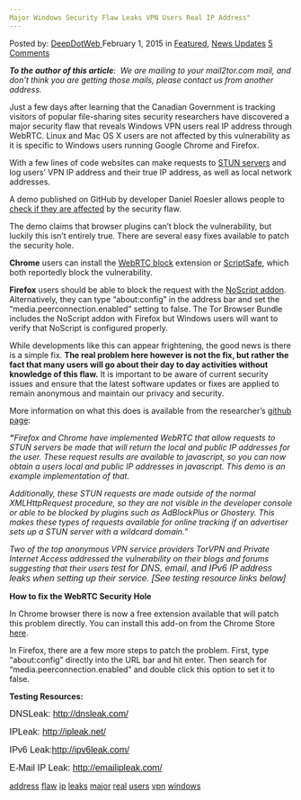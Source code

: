 ```yaml
---
Major Windows Security Flaw Leaks VPN Users Real IP Address"
---
```

<article class="post-listing post-8950 post type-post status-publish format-standard has-post-thumbnail hentry  tag-address tag-flaw tag-ip tag-leaks tag-major tag-real tag-security tag-users tag-vpn tag-windows">
<div class="post-inner">
<span>Posted by: <a href="https://www.deepdotweb.com/author/admin/" title="">DeepDotWeb </a></span>
<span>February 1, 2015</span>
<span>in <a href="https://www.deepdotweb.com/category/deepdot-news/" rel="category tag">Featured</a>, <a href="https://www.deepdotweb.com/category/news-updates/" rel="category tag">News Updates</a></span>
<span><a href="https://www.deepdotweb.com/2015/02/01/major-windows-security-flaw-leaks-vpn-users-real-ip-address/#comments">5 Comments</a></span>


<p><em><strong>To the author of this article</strong>:  We are mailing to your mail2tor.com mail, and don&#8217;t think you are getting those mails, please contact us from another address.</em></p>
<p>Just a few days after learning that the Canadian Government is tracking visitors of popular file-sharing sites security researchers have discovered a major security flaw that reveals Windows VPN users real IP address through WebRTC. Linux and Mac OS X users are not affected by this vulnerability as it is specific to Windows users running Google Chrome and Firefox.</p>
<p>With a few lines of code websites can make requests to <a href="http://en.wikipedia.org/wiki/STUN">STUN servers</a> and log users’ VPN IP address and their true IP address, as well as local network addresses.</p>
<p>A demo published on GitHub by developer Daniel Roesler allows people to <a href="https://diafygi.github.io/webrtc-ips/">check if they are affected</a> by the security flaw.</p>
<p>The demo claims that browser plugins can’t block the vulnerability, but luckily this isn’t entirely true. There are several easy fixes available to patch the security hole.</p>
<p><strong>Chrome</strong> users can install the <a href="https://chrome.google.com/webstore/detail/webrtc-block/nphkkbaidamjmhfanlpblblcadhfbkdm?hl=en">WebRTC block</a> extension or <a href="https://chrome.google.com/webstore/detail/scriptsafe/oiigbmnaadbkfbmpbfijlflahbdbdgdf?hl=en">ScriptSafe</a>, which both reportedly block the vulnerability.</p>
<p><strong>Firefox</strong> users should be able to block the request with the <a href="https://addons.mozilla.org/de/firefox/addon/noscript/">NoScript addon</a>. Alternatively, they can type “about:config” in the address bar and set the “media.peerconnection.enabled” setting to false. The Tor Browser Bundle includes the NoScript addon with Firefox but Windows users will want to verify that NoScript is configured properly.</p>
<p>While developments like this can appear frightening, the good news is there is a simple fix. <strong>The real problem here however is not the fix, but rather the fact that many users will go about their day to day activities without knowledge of this flaw.</strong> It is important to be aware of current security issues and ensure that the latest software updates or fixes are applied to remain anonymous and maintain our privacy and security.</p>
<p>More information on what this does is available from the researcher’s <a href="https://github.com/diafygi/webrtc-ips" target="_blank">github page</a>:</p>
<p><strong><em>“</em></strong><em>Firefox and Chrome have implemented WebRTC that allow requests to STUN servers be made that will return the local and public IP addresses for the user. These request results are available to javascript, so you can now obtain a users local and public IP addresses in javascript. This demo is an example implementation of that.</em></p>
<p><em>Additionally, these STUN requests are made outside of the normal XMLHttpRequest procedure, so they are not visible in the developer console or able to be blocked by plugins such as AdBlockPlus or Ghostery. This makes these types of requests available for online tracking if an advertiser sets up a STUN server with a wildcard domain.”</em></p>
<p><em>Two of the top anonymous VPN service providers TorVPN and Private Internet Access addressed the vulnerability on their blogs and forums suggesting that their users </em><em><span style="color: #222222;"><span style="font-family: Arial;"><span style="font-size: medium;"><span style="background: #ffffff;">test for DNS, email, and IPv6 IP address leaks when setting up their service. [See testing resource links below]</span></span></span></span></em></p>
<p class="western"><strong>How to fix the WebRTC Security Hole</strong></p>
<p>In Chrome browser there is now a free extension available that will patch this problem directly. You can install this add-on from the Chrome Store <a href="https://chrome.google.com/webstore/detail/webrtc-block/nphkkbaidamjmhfanlpblblcadhfbkdm?hl=en" target="_blank">here</a>.</p>
<p>In Firefox, there are a few more steps to patch the problem. First, type “about:config” directly into the URL bar and hit enter. Then search for “media.peerconnection.enabled” and double click this option to set it to false.</p>
<p style="margin-bottom: 0in;"><b>Testing Resources:</b></p>
<p style="margin-bottom: 0in;"><span style="font-family: Arial,Verdana;"><span style="font-size: medium;">DNSLeak: </span></span><a href="http://dnsleak.com/"><span style="font-family: Arial,Verdana;"><span style="font-size: medium;">http://dnsleak.com/</span></span></a></p>
<p style="margin-bottom: 0in;"><span style="font-family: Arial,Verdana;"><span style="font-size: medium;">IPLeak: </span></span><a href="http://ipleak.net/"><span style="font-family: Arial,Verdana;"><span style="font-size: medium;">http://ipleak.net/</span></span></a></p>
<p style="margin-bottom: 0in;"><span style="font-family: Arial,Verdana;"><span style="font-size: medium;">IPv6 Leak:</span></span><a href="http://ipv6leak.com/" target="_blank"><span style="font-family: Arial,Verdana;"><span style="font-size: medium;">http://ipv6leak.com/</span></span></a></p>
<p style="margin-bottom: 0in;"><span style="font-family: Arial,Verdana;"><span style="font-size: medium;">E-Mail IP Leak: </span></span><a href="http://emailipleak.com/" target="_blank"><span style="font-family: Arial,Verdana;"><span style="font-size: medium;">http://emailipleak.com/</span></span></a></p>
<p style="margin-bottom: 0in;">
</div>
<a href="https://www.deepdotweb.com/tag/address/" rel="tag">address</a> <a href="https://www.deepdotweb.com/tag/flaw/" rel="tag">flaw</a> <a href="https://www.deepdotweb.com/tag/ip/" rel="tag">ip</a> <a href="https://www.deepdotweb.com/tag/leaks/" rel="tag">leaks</a> <a href="https://www.deepdotweb.com/tag/major/" rel="tag">major</a> <a href="https://www.deepdotweb.com/tag/real/" rel="tag">real</a>  <a href="https://www.deepdotweb.com/tag/users/" rel="tag">users</a> <a href="https://www.deepdotweb.com/tag/vpn/" rel="tag">vpn</a> <a href="https://www.deepdotweb.com/tag/windows/" rel="tag">windows</a></span> <span style="display:none" class="updated">2015-02-01